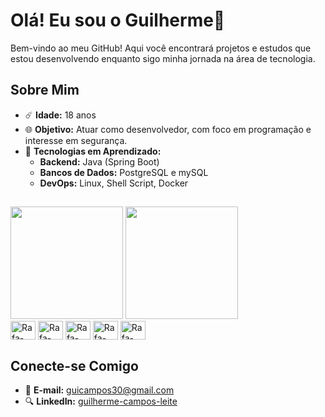 # Olá! Eu sou o Guilherme👋

Bem-vindo ao meu GitHub! Aqui você encontrará projetos e estudos que estou desenvolvendo enquanto sigo minha jornada na área de tecnologia.

## Sobre Mim

- ☄️ **Idade:** 18 anos
- 🌐 **Objetivo:** Atuar como desenvolvedor, com foco em programação e interesse em segurança.
- 🤖 **Tecnologias em Aprendizado:**
  - **Backend:** Java (Spring Boot)
  - **Bancos de Dados:** PostgreSQL e mySQL
  - **DevOps:** Linux, Shell Script, Docker
 
##

<div>
  <img height="180cm" src="https://github-readme-stats.vercel.app/api?username=GuiiCampos&show_icons=true&theme=dark&include_all_commits=true&count_private=true"/>
  <img height="180cm" src="https://github-readme-stats.vercel.app/api/top-langs/?username=GuiiCampos&layout=compact&langs_count=16&theme=dark"/>
</div>

<div>
  <img align="center" alt="Rafa-Java" height="30" width="40" <img src="https://cdn.jsdelivr.net/gh/devicons/devicon@latest/icons/java/java-original.svg" />
  <img align="center" alt="Rafa-Java" height="30" width="40" <img src="https://cdn.jsdelivr.net/gh/devicons/devicon@latest/icons/ubuntu/ubuntu-original.svg" />
  <img align="center" alt="Rafa-Java" height="30" width="40" <img src="https://cdn.jsdelivr.net/gh/devicons/devicon@latest/icons/git/git-original.svg" />
  <img align="center" alt="Rafa-Java" height="30" width="40" <img src="https://cdn.jsdelivr.net/gh/devicons/devicon@latest/icons/postgresql/postgresql-original-wordmark.svg" />
  <img align="center" alt="Rafa-Java" height="30" width="40"  <img src="https://cdn.jsdelivr.net/gh/devicons/devicon@latest/icons/postman/postman-original.svg" />
          
          
</div>

## Conecte-se Comigo

- 📧 **E-mail:** [guicampos30@gmail.com](mailto:guicampos30@gmail.com)
- 🔍 **LinkedIn:** [guilherme-campos-leite](https://www.linkedin.com/in/guilherme-campos-leite-091365302/)
